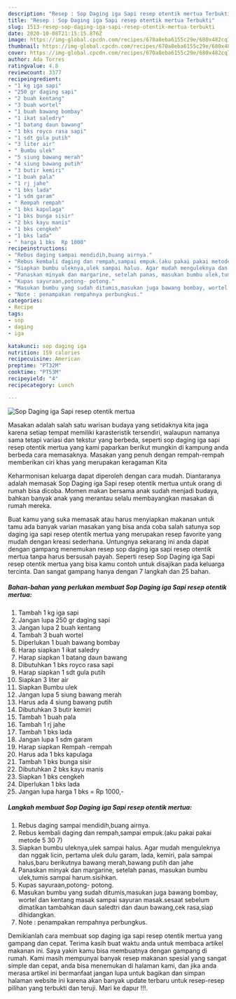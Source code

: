 ```yaml
---
description: "Resep : Sop Daging iga Sapi resep otentik mertua Terbukti"
title: "Resep : Sop Daging iga Sapi resep otentik mertua Terbukti"
slug: 1513-resep-sop-daging-iga-sapi-resep-otentik-mertua-terbukti
date: 2020-10-08T21:15:15.876Z
image: https://img-global.cpcdn.com/recipes/670a8eba6155c29e/680x482cq70/sop-daging-iga-sapi-resep-otentik-mertua-foto-resep-utama.jpg
thumbnail: https://img-global.cpcdn.com/recipes/670a8eba6155c29e/680x482cq70/sop-daging-iga-sapi-resep-otentik-mertua-foto-resep-utama.jpg
cover: https://img-global.cpcdn.com/recipes/670a8eba6155c29e/680x482cq70/sop-daging-iga-sapi-resep-otentik-mertua-foto-resep-utama.jpg
author: Ada Torres
ratingvalue: 4.8
reviewcount: 3377
recipeingredient:
- "1 kg iga sapi"
- "250 gr daging sapi"
- "2 buah kentang"
- "3 buah wortel"
- "1 buah bawang bombay"
- "1 ikat saledry"
- "1 batang daun bawang"
- "1 bks royco rasa sapi"
- "1 sdt gula putih"
- "3 liter air"
- " Bumbu ulek"
- "5 siung bawang merah"
- "4 siung bawang putih"
- "3 butir kemiri"
- "1 buah pala"
- "1 rj jahe"
- "1 bks lada"
- "1 sdm garam"
- " Rempah rempah"
- "1 bks kapulaga"
- "1 bks bunga sisir"
- "2 bks kayu manis"
- "1 bks cengkeh"
- "1 bks lada"
- " harga 1 bks  Rp 1000"
recipeinstructions:
- "Rebus daging sampai mendidih,buang airnya."
- "Rebus kembali daging dan rempah,sampai empuk.(aku pakai pakai metode 5 30 7)"
- "Siapkan bumbu uleknya,ulek sampai halus. Agar mudah menguleknya dan nggak licin, pertama ulek dulu garam, lada, kemiri, pala sampai halus,baru berikutnya bawang merah,bawang putih dan jahe"
- "Panaskan minyak dan margarine, setelah panas, masukan bumbu ulek,tumis sampai harum.sisihkan."
- "Kupas sayuraan,potong- potong."
- "Masukan bumbu yang sudah ditumis,masukan juga bawang bombay, wortel dan kentang masak sampai sayuran masak.sesaat sebelum dimatikan tambahkan daun saledtri dan daun bawang,cek rasa,siap dihidangkan."
- "Note : penampakan rempahnya perbungkus."
categories:
- Recipe
tags:
- sop
- daging
- iga

katakunci: sop daging iga 
nutrition: 159 calories
recipecuisine: American
preptime: "PT32M"
cooktime: "PT53M"
recipeyield: "4"
recipecategory: Lunch

---
```



![Sop Daging iga Sapi resep otentik mertua](https://img-global.cpcdn.com/recipes/670a8eba6155c29e/680x482cq70/sop-daging-iga-sapi-resep-otentik-mertua-foto-resep-utama.jpg)

Masakan adalah salah satu warisan budaya yang setidaknya kita jaga karena setiap tempat memiliki karasteristik tersendiri, walaupun namanya sama tetapi variasi dan tekstur yang berbeda, seperti sop daging iga sapi resep otentik mertua yang kami paparkan berikut mungkin di kampung anda berbeda cara memasaknya. Masakan yang penuh dengan rempah-rempah memberikan ciri khas yang merupakan keragaman Kita

Keharmonisan keluarga dapat diperoleh dengan cara mudah. Diantaranya adalah memasak Sop Daging iga Sapi resep otentik mertua untuk orang di rumah bisa dicoba. Momen makan bersama anak sudah menjadi budaya, bahkan banyak anak yang merantau selalu membayangkan masakan di rumah mereka.



Buat kamu yang suka memasak atau harus menyiapkan makanan untuk tamu ada banyak varian masakan yang bisa anda coba salah satunya sop daging iga sapi resep otentik mertua yang merupakan resep favorite yang mudah dengan kreasi sederhana. Untungnya sekarang ini anda dapat dengan gampang menemukan resep sop daging iga sapi resep otentik mertua tanpa harus bersusah payah.
Seperti resep Sop Daging iga Sapi resep otentik mertua yang bisa kamu contoh untuk disajikan pada keluarga tercinta. Dan sangat gampang hanya dengan 7 langkah dan 25 bahan.


<!--inarticleads1-->

##### Bahan-bahan yang perlukan membuat Sop Daging iga Sapi resep otentik mertua:

1. Tambah 1 kg iga sapi
1. Jangan lupa 250 gr daging sapi
1. Jangan lupa 2 buah kentang
1. Tambah 3 buah wortel
1. Diperlukan 1 buah bawang bombay
1. Harap siapkan 1 ikat saledry
1. Harap siapkan 1 batang daun bawang
1. Dibutuhkan 1 bks royco rasa sapi
1. Harap siapkan 1 sdt gula putih
1. Siapkan 3 liter air
1. Siapkan  Bumbu ulek
1. Jangan lupa 5 siung bawang merah
1. Harus ada 4 siung bawang putih
1. Dibutuhkan 3 butir kemiri
1. Tambah 1 buah pala
1. Tambah 1 rj jahe
1. Tambah 1 bks lada
1. Jangan lupa 1 sdm garam
1. Harap siapkan  Rempah -rempah
1. Harus ada 1 bks kapulaga
1. Tambah 1 bks bunga sisir
1. Dibutuhkan 2 bks kayu manis
1. Siapkan 1 bks cengkeh
1. Diperlukan 1 bks lada
1. Jangan lupa  harga 1 bks = Rp 1000,-




<!--inarticleads2-->

##### Langkah membuat  Sop Daging iga Sapi resep otentik mertua:

1. Rebus daging sampai mendidih,buang airnya.
1. Rebus kembali daging dan rempah,sampai empuk.(aku pakai pakai metode 5 30 7)
1. Siapkan bumbu uleknya,ulek sampai halus. Agar mudah menguleknya dan nggak licin, pertama ulek dulu garam, lada, kemiri, pala sampai halus,baru berikutnya bawang merah,bawang putih dan jahe
1. Panaskan minyak dan margarine, setelah panas, masukan bumbu ulek,tumis sampai harum.sisihkan.
1. Kupas sayuraan,potong- potong.
1. Masukan bumbu yang sudah ditumis,masukan juga bawang bombay, wortel dan kentang masak sampai sayuran masak.sesaat sebelum dimatikan tambahkan daun saledtri dan daun bawang,cek rasa,siap dihidangkan.
1. Note : penampakan rempahnya perbungkus.




Demikianlah cara membuat sop daging iga sapi resep otentik mertua yang gampang dan cepat. Terima kasih buat waktu anda untuk membaca artikel makanan ini. Saya yakin kamu bisa membuatnya dengan gampang di rumah. Kami masih mempunyai banyak resep makanan spesial yang sangat simple dan cepat, anda bisa menemukan di halaman kami, dan jika anda merasa artikel ini bermanfaat jangan lupa untuk bagikan dan simpan halaman website ini karena akan banyak update terbaru untuk resep-resep pilihan yang terbukti dan teruji. Mari ke dapur !!!. 
